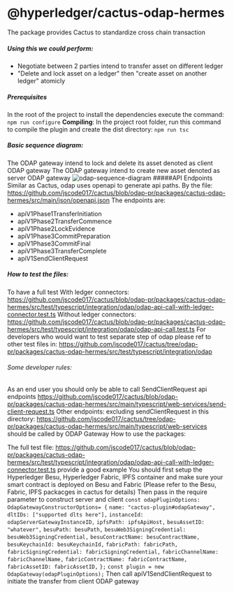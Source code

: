 # @hyperledger/cactus-odap-hermes
The package provides Cactus to standardize cross chain transaction

##### Using this we could perform:
- Negotiate between 2 parties intend to transfer asset on different ledger
- "Delete and lock asset on a ledger" then "create asset on another ledger" atomicly

##### Prerequisites
In the root of the project to install the dependencies execute the command:
`npm run configure`
**Compiling**:
In the project root folder, run this command to compile the plugin and create the dist directory:
`npm run tsc`

##### Basic sequence diagram:
The ODAP gateway intend to lock and delete its asset denoted as client ODAP gateway
The ODAP gateway intend to create new asset denoted as server ODAP gateway
![odap-sequence-diagram](https://mermaid.ink/img/eyJjb2RlIjoic2VxdWVuY2VEaWFncmFtXG4gICAgcGFydGljaXBhbnQgRW5kVXNlclxuICAgIHBhcnRpY2lwYW50IENsaWVudE9EQVBHYXRld2F5XG4gICAgcGFydGljaXBhbnQgSHlwZXJsZWRnZXJGYWJyaWNcbiAgICBwYXJ0aWNpcGFudCBTZXJ2ZXJPREFQR2F0ZXdheVxuICAgIHBhcnRpY2lwYW50IEh5cGVybGVkZ2VyQmVzdVxuICAgIEVuZFVzZXItPj5DbGllbnRPREFQR2F0ZXdheTogc2VuZCBjbGllbnQgcmVxdWVzdFxuICAgIENsaWVudE9EQVBHYXRld2F5LT4-U2VydmVyT0RBUEdhdGV3YXk6ICB0cmFuc2ZlciBpbml0aWF0aW9uIHJlcXVlc3RcbiAgICBTZXJ2ZXJPREFQR2F0ZXdheS0tPj5DbGllbnRPREFQR2F0ZXdheTogdHJhbnNmZXIgaW5pdGlhdGlvbiBhY2tcbiAgICBDbGllbnRPREFQR2F0ZXdheS0-PlNlcnZlck9EQVBHYXRld2F5OiAgdHJhbnNmZXIgY29tbWVuY2UgcmVxdWVzdFxuICAgIFNlcnZlck9EQVBHYXRld2F5LS0-PkNsaWVudE9EQVBHYXRld2F5OiB0cmFuc2ZlciBjb21tZW5jZSBhY2tcbiAgICBDbGllbnRPREFQR2F0ZXdheS0-Pkh5cGVybGVkZ2VyRmFicmljOiBsb2NrIGFzc2V0XG4gICAgSHlwZXJsZWRnZXJGYWJyaWMtLT4-Q2xpZW50T0RBUEdhdGV3YXk6IHRyYW5zYWN0aW9uIHJlY2VpcHQgZm9yIGxvY2tpbmcgYXNzZXRcbiAgICBDbGllbnRPREFQR2F0ZXdheS0-PlNlcnZlck9EQVBHYXRld2F5OiAgbG9jayBldmlkZW5jZSByZXF1ZXN0XG4gICAgU2VydmVyT0RBUEdhdGV3YXktPj5DbGllbnRPREFQR2F0ZXdheTogbG9jayBldmlkZW5jZSBhY2tcbiAgICBDbGllbnRPREFQR2F0ZXdheS0-PlNlcnZlck9EQVBHYXRld2F5OiAgY29tbWl0IHByZXBhcmUgcmVxdWVzdFxuICAgIFNlcnZlck9EQVBHYXRld2F5LS0-PkNsaWVudE9EQVBHYXRld2F5OiBjb21taXQgcHJlcGFyZSBhY2tcbiAgICBDbGllbnRPREFQR2F0ZXdheS0-Pkh5cGVybGVkZ2VyRmFicmljOiBkZWxldGUgYXNzZXRcbiAgICBIeXBlcmxlZGdlckZhYnJpYy0tPj5DbGllbnRPREFQR2F0ZXdheTogdHJhbnNhY3Rpb24gcmVjZWlwdCBmb3IgZGVsZXRpbmcgYXNzZXRcbiAgICBDbGllbnRPREFQR2F0ZXdheS0-PlNlcnZlck9EQVBHYXRld2F5OiAgY29tbWl0IGZpbmFsIHJlcXVlc3RcbiAgICBTZXJ2ZXJPREFQR2F0ZXdheS0-Pkh5cGVybGVkZ2VyQmVzdTogY3JlYXRlIGFzc2V0XG4gICAgSHlwZXJsZWRnZXJCZXN1LS0-PlNlcnZlck9EQVBHYXRld2F5OiB0cmFuc2FjdGlvbiByZWNlaXB0IGZvciBjcmVhdGluZyBhc3NldFxuICAgIFNlcnZlck9EQVBHYXRld2F5LS0-PkNsaWVudE9EQVBHYXRld2F5OiBjb21taXQgZmluYWwgYWNrXG4gICAgQ2xpZW50T0RBUEdhdGV3YXktPj5TZXJ2ZXJPREFQR2F0ZXdheTogIHRyYW5zZmVyIGNvbXBsZXRlXG4gICAgQ2xpZW50T0RBUEdhdGV3YXktLT4-RW5kVXNlcjogIHNlbmQgY2xpZW50IGFja1xuXG4iLCJtZXJtYWlkIjp7InRoZW1lIjoiZGVmYXVsdCJ9LCJ1cGRhdGVFZGl0b3IiOnRydWUsImF1dG9TeW5jIjp0cnVlLCJ1cGRhdGVEaWFncmFtIjp0cnVlfQ "odap-sequence-diagram")
#####API Endpoints
Similar as Cactus, odap uses openapi to generate api paths.
By the file:
https://github.com/jscode017/cactus/blob/odap-pr/packages/cactus-odap-hermes/src/main/json/openapi.json
The endpoints are:
- apiV1Phase1TransferInitiation
- apiV1Phase2TransferCommence
- apiV1Phase2LockEvidence
- apiV1Phase3CommitPreparation
- apiV1Phase3CommitFinal
- apiV1Phase3TransferComplete
- apiV1SendClientRequest

##### How to test the files:
To have a full test
With ledger connectors:
https://github.com/jscode017/cactus/blob/odap-pr/packages/cactus-odap-hermes/src/test/typescript/integration/odap/odap-api-call-with-ledger-connector.test.ts
Without ledger connectors:
https://github.com/jscode017/cactus/blob/odap-pr/packages/cactus-odap-hermes/src/test/typescript/integration/odap/odap-api-call.test.ts
For developers who would want to test separate step of odap
please ref to other test files in:
https://github.com/jscode017/cactus/tree/odap-pr/packages/cactus-odap-hermes/src/test/typescript/integration/odap

###### Some developer rules:
As an end user you should only be able to call SendClientRequest api endpoints
https://github.com/jscode017/cactus/blob/odap-pr/packages/cactus-odap-hermes/src/main/typescript/web-services/send-client-request.ts
Other endpoints:
excluding sendClientRequest in this directory:
https://github.com/jscode017/cactus/tree/odap-pr/packages/cactus-odap-hermes/src/main/typescript/web-services
should be called by ODAP Gateway
How to use the packages:

The full test file:  https://github.com/jscode017/cactus/blob/odap-pr/packages/cactus-odap-hermes/src/test/typescript/integration/odap/odap-api-call-with-ledger-connector.test.ts
provide a good example
You should first setup the Hyperledger Besu, Hyperledger Fabric, IPFS container
and make sure your smart contract is deployed on Besu and Fabric
(Please refer to the Besu, Fabric, IPFS packacges in cactus for details)
Then pass in the require parameter to construct server and client
`const odapPluginOptions: OdapGatewayConstructorOptions= {`
     `name: "cactus-plugin#odapGateway",`
     ` dltIDs: ["supported dlts here"],`
      `instanceId: odapServerGatewayInstanceID,`
     `ipfsPath: ipfsApiHost,`
      `besuAssetID: "whatever",`
      `besuPath: besuPath,`
      `besuWeb3SigningCredential:`
      `besuWeb3SigningCredential,`
      `besuContractName: besuContractName,`
      `besuKeychainId: besuKeychainId,`
	  `fabricPath: fabricPath,`
       `fabricSigningCredential: fabricSigningCredential,`
       `fabricChannelName: fabricChannelName,`
        `fabricContractName: fabricContractName,`
        `fabricAssetID: fabricAssetID,`
    `};`
    `const plugin = new OdapGateway(odapPluginOptions);`
Then call apiV1SendClientRequest to initiate the transfer from client ODAP gateway

